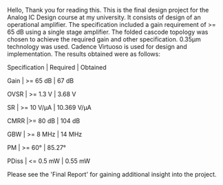 Hello, 
Thank you for reading this. This is the final design project for the Analog IC Design course at my university. It consists of design of an operational amplifier. The specification included a gain requirement of >= 65 dB using a single stage amplifier. The folded cascode topology was chosen to achieve the required gain and other specification. 0.35µm technology was used. Cadence Virtuoso is used for design and implementation. The results obtained were as follows:


Specification	                   | Required	                | Obtained

   Gain 	                   | >= 65 dB	                | 67 dB
   
   OVSR	                          | >= 1.3 V                      | 3.68 V

   SR	                          | >= 10 V/µA	                | 10.369 V/µA                
         
   CMRR	                          |>= 80 dB	                 | 104 dB
	
   GBW	                          | >= 8 MHz	                 | 14 MHz

   PM	                            | >= 60°	                 | 85.27°

   PDiss                        | <= 0.5 mW	                 | 0.55 mW
   
 Please see the 'Final Report' for gaining additional insight into the project.
 










	


